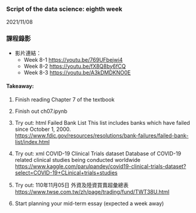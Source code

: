### Script of the data science: eighth week 
2021/11/08

### 課程錄影
* 影片連結： 
  * Week 8-1 https://youtu.be/769UFbejwi4
  * Week 8-2 https://youtu.be/fX8Q8by6fCQ
  * Week 8-3 https://youtu.be/A3kDMDKNO0E


#### Takeaway:
1.	Finish reading Chapter 7 of the textbook

2.	Finish out ch07.ipynb

3.	Try out: html
	Failed Bank List
	This list includes banks which have failed since October 1, 2000.
	https://www.fdic.gov/resources/resolutions/bank-failures/failed-bank-list/index.html

4.	Try out: xml
	COVID-19 Clinical Trials dataset
	Database of COVID-19 related clinical studies being conducted worldwide
	https://www.kaggle.com/parulpandey/covid19-clinical-trials-dataset?select=COVID-19+CLinical+trials+studies

5.	Try out: 110年11月05日 外資及陸資買賣超彙總表
	https://www.twse.com.tw/zh/page/trading/fund/TWT38U.html

6.	Start planning your mid-term essay (expected a week away)


